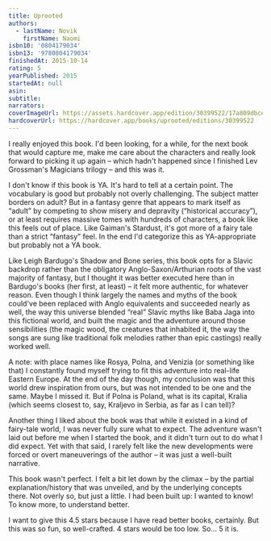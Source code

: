 ```yaml
---
title: Uprooted
authors:
  - lastName: Novik
    firstName: Naomi
isbn10: '0804179034'
isbn13: '9780804179034'
finishedAt: 2015-10-14
rating: 5
yearPublished: 2015
startedAt: null
asin:
subtitle:
narrators:
coverImageUrl: https://assets.hardcover.app/edition/30399522/17a809dbce6e6922d131fe75b357f75eef12392b.jpeg
hardcoverUrl: https://hardcover.app/books/uprooted/editions/30399522
---
```


I really enjoyed this book. I'd been looking, for a while, for the next book that would capture me, make me care about the characters and really look forward to picking it up again – which hadn't happened since I finished Lev Grossman's Magicians trilogy – and this was it.

I don't know if this book is YA. It's hard to tell at a certain point. The vocabulary is good but probably not overly challenging. The subject matter borders on adult? But in a fantasy genre that appears to mark itself as “adult” by competing to show misery and depravity (“historical accuracy”), or at least requires massive tomes with hundreds of characters, a book like this feels out of place. Like Gaiman's Stardust, it's got more of a fairy tale than a strict “fantasy” feel. In the end I'd categorize this as YA-appropriate but probably not a YA book.

Like Leigh Bardugo's Shadow and Bone series, this book opts for a Slavic backdrop rather than the obligatory Anglo-Saxon/Arthurian roots of the vast majority of fantasy, but I thought it was better executed here than in Bardugo's books (her first, at least) – it felt more authentic, for whatever reason. Even though I think largely the names and myths of the book could've been replaced with Anglo equivalents and succeeded nearly as well, the way this universe blended “real” Slavic myths like Baba Jaga into this fictional world, and built the magic and the adventure around those sensibilities (the magic wood, the creatures that inhabited it, the way the songs are sung like traditional folk melodies rather than epic castings) really worked well.

A note: with place names like Rosya, Polna, and Venizia (or something like that) I constantly found myself trying to fit this adventure into real-life Eastern Europe. At the end of the day though, my conclusion was that this world drew inspiration from ours, but was not intended to be one and the same. Maybe I missed it. But if Polna is Poland, what is its capital, Kralia (which seems closest to, say, Kraljevo in Serbia, as far as I can tell)?

Another thing I liked about the book was that while it existed in a kind of fairy-tale world, I was never fully sure what to expect. The adventure wasn't laid out before me when I started the book, and it didn't turn out to do what I did expect. Yet with that said, I rarely felt like the new developments were forced or overt maneuverings of the author – it was just a well-built narrative.

This book wasn't perfect. I felt a bit let down by the climax – by the partial explanation/history that was unveiled, and by the underlying concepts there. Not overly so, but just a little. I had been built up: I wanted to know! To know more, to understand better.

I want to give this 4.5 stars because I have read better books, certainly. But this was so fun, so well-crafted. 4 stars would be too low. So… 5 it is.

